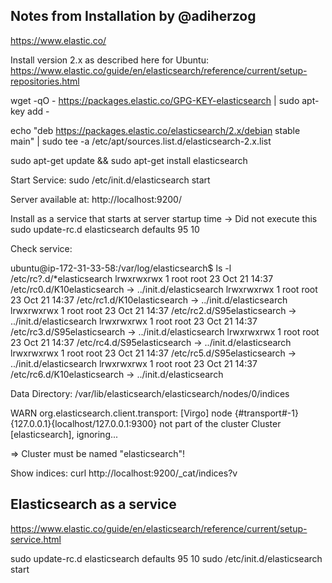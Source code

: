 ## Notes from Installation by @adiherzog

https://www.elastic.co/

Install version 2.x as described here for Ubuntu: https://www.elastic.co/guide/en/elasticsearch/reference/current/setup-repositories.html

wget -qO - https://packages.elastic.co/GPG-KEY-elasticsearch | sudo apt-key add -

echo "deb https://packages.elastic.co/elasticsearch/2.x/debian stable main" | sudo tee -a /etc/apt/sources.list.d/elasticsearch-2.x.list

sudo apt-get update && sudo apt-get install elasticsearch


Start Service: sudo /etc/init.d/elasticsearch start

Server available at: http://localhost:9200/

Install as a service that starts at server startup time -> Did not execute this
sudo update-rc.d elasticsearch defaults 95 10

Check service:

ubuntu@ip-172-31-33-58:/var/log/elasticsearch$ ls -l /etc/rc?.d/*elasticsearch
lrwxrwxrwx 1 root root 23 Oct 21 14:37 /etc/rc0.d/K10elasticsearch -> ../init.d/elasticsearch
lrwxrwxrwx 1 root root 23 Oct 21 14:37 /etc/rc1.d/K10elasticsearch -> ../init.d/elasticsearch
lrwxrwxrwx 1 root root 23 Oct 21 14:37 /etc/rc2.d/S95elasticsearch -> ../init.d/elasticsearch
lrwxrwxrwx 1 root root 23 Oct 21 14:37 /etc/rc3.d/S95elasticsearch -> ../init.d/elasticsearch
lrwxrwxrwx 1 root root 23 Oct 21 14:37 /etc/rc4.d/S95elasticsearch -> ../init.d/elasticsearch
lrwxrwxrwx 1 root root 23 Oct 21 14:37 /etc/rc5.d/S95elasticsearch -> ../init.d/elasticsearch
lrwxrwxrwx 1 root root 23 Oct 21 14:37 /etc/rc6.d/K10elasticsearch -> ../init.d/elasticsearch

Data Directory: /var/lib/elasticsearch/elasticsearch/nodes/0/indices


WARN  org.elasticsearch.client.transport: [Virgo] node {#transport#-1}{127.0.0.1}{localhost/127.0.0.1:9300} not part of the cluster Cluster [elasticsearch], ignoring...

=> Cluster must be named "elasticsearch"!

Show indices: curl http://localhost:9200/_cat/indices?v

## Elasticsearch as a service

https://www.elastic.co/guide/en/elasticsearch/reference/current/setup-service.html

sudo update-rc.d elasticsearch defaults 95 10
sudo /etc/init.d/elasticsearch start
